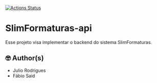 [![Actions Status](https://github.com/XSLIMBR/slimformaturas-api/workflows/CI/badge.svg)](https://github.com/XSLIMBR/slimformaturas-api)

# SlimFormaturas-api
Esse projeto visa implementar o backend do sistema SlimFormaturas.

## 🤓 Author(s)
  - Julio Rodrigues
  - Fábio Said
